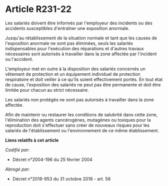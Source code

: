 # Article R231-22

Les salariés doivent être informés par l'employeur des incidents ou des accidents susceptibles d'entraîner une exposition
anormale.

Jusqu'au rétablissement de la situation normale et tant que les causes de l'exposition anormale ne sont pas éliminées, seuls
les salariés indispensables pour l'exécution des réparations et d'autres travaux nécessaires sont autorisés à travailler dans
la zone affectée par l'incident ou l'accident.

L'employeur met en outre à la disposition des salariés concernés un vêtement de protection et un équipement individuel de
protection respiratoire et doit veiller à ce qu'ils soient effectivement portés. En tout état de cause, l'exposition des
salariés ne peut pas être permanente et doit être limitée pour chacun au strict nécessaire.

Les salariés non protégés ne sont pas autorisés à travailler dans la zone affectée.

Afin de maintenir ou restaurer les conditions de salubrité dans cette zone, l'élimination des agents cancérogènes, mutagènes
ou toxiques pour la reproduction doit s'effectuer sans créer de nouveaux risques pour les salariés de l'établissement ou
l'environnement de ce même établissement.

**Liens relatifs à cet article**

_Codifié par_:

  - Décret n°2004-196 du 25 février 2004

_Abrogé par_:

  - Décret n°2018-953 du 31 octobre 2018 - art. 56
